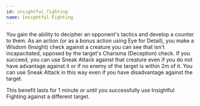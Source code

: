 ```yaml
---
id: insightful_fighting
name: Insightful Fighting
---
```

You gain the ability to decipher an opponent's tactics and develop a counter to them. As an action (or as a bonus action 
using Eye for Detail), you make a Wisdom (Insight) check against a creature you can see that isn't incapacitated, 
opposed by the target's Charisma (Deception) check.  If you succeed, you can use Sneak Attack against that creature even 
if you do not have advantage against it or if no enemy of the target is within 2m of it. You can use Sneak Attack in 
this way even if you have disadvantage against the target. 

This benefit lasts for 1 minute or until you successfully use Insightful Fighting against a different target.